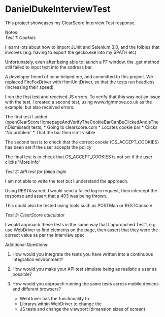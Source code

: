 # DanielDukeInterviewTest

This project showcases my ClearScore Interview Test response.

Notes:<br>
*Test 1: Cookies*
  <p>I learnt lots about how to import JUnit and Selenium 3.0, and the foibles that involves (e.g. having to export the gecko.exe into my $PATH etc)
  <p>Unfortunately, even after being able to launch a FF window, the .get method still failed to input text into the address bar.
  <p>A developer friend of mine helped me, and committed to this project. We replaced FireFoxDriver with HtmlUnitDriver, so that the tests run headless (increasing their speed)
  <p>I ran the first test and received JS errors. To verify that this was not an issue with the test, I created a second test, using www.rightmove.co.uk as the example, but also received errors.
  
  The first test I added (openClearScoreHomepageAndVerifyTheCookieBarCanBeClickedAndIsThenDismissed) tests;
    * Going to clearscore.com
    * Locates cookie bar
    * Clicks 'No problem'
    * That the bar then isn't visible
    
  The second test is to check that the correct cookie (CS_ACCEPT_COOKIES) has been set if the user accepts the policy
  
  The final test is to check that CS_ACCEPT_COOKIES is not set if the user clicks 'More info'
  
*Test 2: API test for failed login* 
  <p>I am not able to write the test but I understand the approach.
  <p>Using RESTAssured, I would send a failed log in request, then intercept the response and assert that a 403 was being thrown.
  <p>This could also be tested using tools such as POSTMan or RESTConsole
  
*Test 3: ClearScore calculator*
  <p> I would approach these tests in the same way that I approached Test1, e.g. use WebDriver to find elements on the page, then assert that they were the correct value as per the Interview spec
  

Additional Questions:

1. How would you integrate the tests you have written into a continuous integration environment?


2. How would you make your API test simulate being as realistic a user as possible?


3. How would you approach running the same tests across mobile devices and different browsers?
    * WebDriver has the functionality to 
    * Librarys within WebDriver to change the
    * JS tests and change the viewport (dimension sizes of screen)
